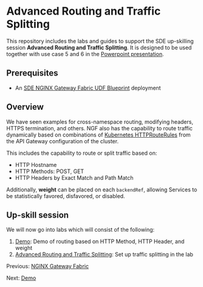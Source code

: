 # Advanced Routing and Traffic Splitting

This repository includes the labs and guides to support the SDE up-skilling session **Advanced Routing and Traffic Splitting**. It is designed to be used together with use case 5 and 6 in the [Powerpoint presentation](https://f5.sharepoint.com/:p:/r/sites/gscoe/Shared%20Documents/General/UpSkilling%20content/NGINX/NGINX%20Gateway%20Fabric/Combined%20Use%20Case%20Presentation%20Deck.pptx?d=wee10d3dd72094f47a32609390966e06e&csf=1&web=1&e=teg0ck).

## Prerequisites

* An [SDE NGINX Gateway Fabric UDF Blueprint](https://udf.f5.com/b/d2617e7e-018f-4c9a-a15f-09ca55ae8a37) deployment

## Overview

We have seen examples for cross-namespace routing, modifying headers, HTTPS termination, and others. NGF also has the capability to route traffic dynamically based on combinations of [Kubernetes HTTPRouteRules](https://gateway-api.sigs.k8s.io/reference/spec/#gateway.networking.k8s.io/v1.HTTPRouteRule) from the API Gateway configuration of the cluster.

This includes the capability to route or split traffic based on:

* HTTP Hostname
* HTTP Methods: POST, GET
* HTTP Headers by Exact Match and Path Match

Additionally, **weight** can be placed on each ```backendRef```, allowing Services to be statistically favored, disfavored, or disabled.

## Up-skill session

We will now go into labs which will consist of the following:

1. [Demo](demo/README.md): Demo of routing based on HTTP Method, HTTP Header, and weight
2. [Advanced Routing and Traffic Splitting](lab/README.md): Set up traffic splitting in the lab

Previous: [NGINX Gateway Fabric](../README.md)

Next: [Demo](demo/README.md)
